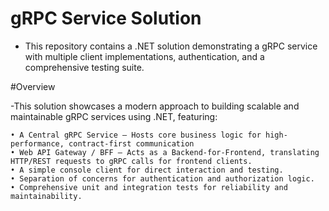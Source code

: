 # gRPC Service Solution
  - This repository contains a .NET solution demonstrating a gRPC service with multiple client implementations, authentication, and a comprehensive testing suite.

#Overview
  
  -This solution showcases a modern approach to building scalable and maintainable gRPC services using .NET, featuring:
  
    • A Central gRPC Service – Hosts core business logic for high-performance, contract-first communication
    • Web API Gateway / BFF – Acts as a Backend-for-Frontend, translating HTTP/REST requests to gRPC calls for frontend clients.
    • A simple console client for direct interaction and testing.
    • Separation of concerns for authentication and authorization logic.
    • Comprehensive unit and integration tests for reliability and maintainability.

